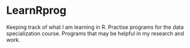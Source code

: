 LearnRprog
==========

Keeping track of what I am learning in R. Practise programs for the data specialization course. Programs that may be helpful in my research and  work. 
